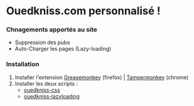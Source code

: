 <html>
<h1>Ouedkniss.com personnalisé !</h1>

<h3>Chnagements apportés au site</h3>
<ul>
  <li>Suppression des pubs</li>
  <li>Auto-Charger les pages (Lazy-loading)</li>
</ul>

<h3>Installation</h3>
<ol>
<li>Installer l'extension <a href="https://addons.mozilla.org/fr/firefox/addon/greasemonkey/" target="_blank">Greasemonkey</a> (firefox) | <a href="https://chrome.google.com/webstore/detail/tampermonkey/dhdgffkkebhmkfjojejmpbldmpobfkfo?hl=fr" target="_blank">Tampermonkey</a> (chrome)</li>
  <li>
    Installer les deux scripts :
    <ul>
      <li><a href="https://github.com/kzelda/ouedkniss-perso/raw/master/ouedkniss.css.user.js">ouedkniss-css</a></li>
      <li><a href="https://github.com/kzelda/ouedkniss-perso/raw/master/ouedkniss.lazyloading.user.js">ouedkniss-lazyloading</a></li>
    </ul>
  </li>
</ol>

</html>
